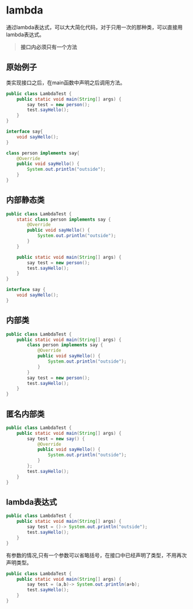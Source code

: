 # lambda

通过lambda表达式，可以大大简化代码，对于只用一次的那种类，可以直接用lambda表达式。

>**接口内必须只有一个方法**

## 原始例子

类实现接口之后，在main函数中声明之后调用方法。

```java
public class LambdaTest {
    public static void main(String[] args) {
        say test = new person();
        test.sayHello();
    }
}

interface say{
    void sayHello();
}

class person implements say{
    @Override
    public void sayHello() {
        System.out.println("outside");
    }
}
```

## 内部静态类

```java
public class LambdaTest {
    static class person implements say {
        @Override
        public void sayHello() {
            System.out.println("outside");
        }
    }

    public static void main(String[] args) {
        say test = new person();
        test.sayHello();
    }
}

interface say {
    void sayHello();
}
```

## 内部类

```java
public class LambdaTest {
    public static void main(String[] args) {
        class person implements say {
            @Override
            public void sayHello() {
                System.out.println("outside");
            }
        }
        say test = new person();
        test.sayHello();
    }
}
```

## 匿名内部类

```java
public class LambdaTest {
    public static void main(String[] args) {
        say test = new say() {
            @Override
            public void sayHello() {
                System.out.println("outside");
            }
        };
        test.sayHello();
    }
}
```

## lambda表达式

```java
public class LambdaTest {
    public static void main(String[] args) {
        say test = ()-> System.out.println("outside");
        test.sayHello();
    }
}
```

有参数的情况,只有一个参数可以省略括号，在接口中已经声明了类型，不用再次声明类型。

```java
public class LambdaTest {
    public static void main(String[] args) {
        say test = (a,b)-> System.out.println(a+b);
        test.sayHello();
    }
}
```

